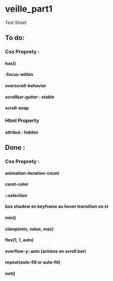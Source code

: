 # veille_part1

Test Sheet

## To do:

### Css Proprety :

#### has()

#### :focus-within

#### overscroll-behavior

#### scrollbar-gutter : stable

#### scroll-snap

### Html Property

#### attribut : hidden

## Done :

### Css Proprety :

#### animation-iteration-count

#### caret-color

#### ::selection

#### box shadow en keyframe au hover transition on el

#### min()

#### clamp(min, value, max)

#### flex(1, 1, auto)

#### overflow-y: auto (actions on scroll bar)

#### repeat(auto-fill or auto-fit)

#### not()
